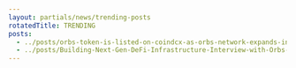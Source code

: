 ```yaml
---
layout: partials/news/trending-posts
rotatedTitle: TRENDING
posts:
  - ../posts/orbs-token-is-listed-on-coindcx-as-orbs-network-expands-into-india.md
  - ../posts/Building-Next-Gen-DeFi-Infrastructure-Interview-with-Orbs-Ran-Hammer.md
---
```


